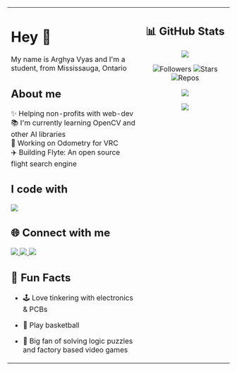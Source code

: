<table>
  <tr>

  <td style="width: 60%; vertical-align: top;">

<h1 align="left">Hey 👋</h1>

<p align="left">My name is Arghya Vyas and I'm a student, from Mississauga, Ontario</p>

<h2 align="left">About me</h2>

<p align="left">
  ✨ Helping non-profits with web-dev <br>
  📚 I'm currently learning OpenCV and other AI libraries <br>
  🤖 Working on Odometry for VRC <br>
  ✈️ Building Flyte: An open source flight search engine
</p>

<h2 align="left">I code with</h2>

<p align="left">
  <a href="https://skillicons.dev">
    <img src="https://skillicons.dev/icons?i=js,ts,react,nextjs,python,cpp" />
  </a>
</p>

<h2 align="left">🌐 Connect with me</h2>

<p align="left">
  <a href="https://www.linkedin.com/in/arghya-vyas-2a40a72b1/" target="_blank">
    <img src="https://img.shields.io/badge/LinkedIn-blue?logo=linkedin&logoColor=white" />
  </a>
  <a href="mailto:arghyavyas775@gmail.com">
    <img src="https://img.shields.io/badge/Email-red?logo=gmail&logoColor=white" />
  </a>
  <a href="https://arghyav.vercel.app/">
    <img src="https://img.shields.io/badge/My%20website:-%20arghyavyas.ca-blue" />
  </a>
</p>
<h2 align="left">🎯 Fun Facts</h2>

- 🕹️ Love tinkering with electronics & PCBs  
- 🏀 Play basketball 
- 🧩 Big fan of solving logic puzzles and factory based video games

  </td>


<td style="width: 40%; vertical-align: top;" align="right">

<h2 align="center">📊 GitHub Stats</h2>

<p align="center">
  <img src = "https://github-readme-stats.vercel.app/api/top-langs/?username=arghya-v&langs_count=5"/>
</p>

<p align="center">
  <img src="https://img.shields.io/github/followers/arghya-v?style=social" alt="Followers" />
  <img src="https://img.shields.io/github/stars/arghya-v?style=social" alt="Stars" />
  <img src="https://img.shields.io/badge/dynamic/json?color=black&label=Repos&query=%24.public_repos&url=https%3A%2F%2Fapi.github.com%2Fusers%2Farghya-v" alt="Repos" />
</p>

<p align="center">
  <a href="https://github.com/arghya-v/flyte">
    <img src="https://github-readme-stats.vercel.app/api/pin/?username=arghya-v&repo=flyte" />
  </a>
</p>

<p align="center">
  <a href="https://github.com/arghya-v/CCC-solutions">
    <img src="https://github-readme-stats.vercel.app/api/pin/?username=arghya-v&repo=ccc-solutions" />
  </a>
</p>

  </td>
  </tr>
</table>
